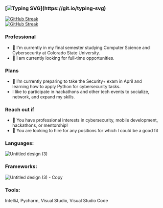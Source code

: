 ### [![Typing SVG](https://readme-typing-svg.demolab.com/?lines=Hi+there,+👋+I'm+Ambar!;Hola,+👋+me+llamo+Ambar!)](https://git.io/typing-svg)   
[![GitHub Streak](https://streak-stats.demolab.com/?user=midnight-baker&theme=radical)](https://git.io/streak-stats)  
[![GitHub Streak](https://streak-stats.demolab.com/?user=midnight-baker&theme=radical&locale=es)](https://git.io/streak-stats)  

### Professional
- 🏫 I'm currently in my final semester studying Computer Science and Cybersecurity at Colorado State University.  
- 🍎 I am currently looking for full-time opportunities.      

### Plans
- 🔭 I’m currently preparing to take the Security+ exam in April and learning how to apply Python for cybersecurity tasks.    
- I like to participate in hackathons and other tech events to socialize, network, and expand my skills.

### Reach out if
- 💬 You have professional interests in cybersecurity, mobile development, hackathons, or mentorship!
- 💬 You are looking to hire for any positions for which I could be a good fit


### **Languages:**  
![Untitled design (3)](https://github.com/aditi-rohan/aditi-rohan/assets/124546107/1243ccda-8781-45bc-b6c6-aa44b481dff6)

### **Frameworks:**  
![Untitled design (3) - Copy](https://github.com/aditi-rohan/aditi-rohan/assets/124546107/ba9a8f5e-698d-4637-8d9e-632400c813bc)

### **Tools:**  
IntelliJ, Pycharm, Visual Studio, Visual Studio Code  
